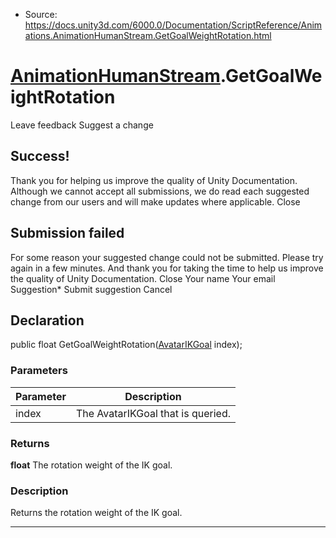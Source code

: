 * Source: https://docs.unity3d.com/6000.0/Documentation/ScriptReference/Animations.AnimationHumanStream.GetGoalWeightRotation.html

#  [AnimationHumanStream](https://docs.unity3d.com/6000.0/Documentation/ScriptReference/Animations.AnimationHumanStream.html).GetGoalWeightRotation
Leave feedback
Suggest a change
## Success!
Thank you for helping us improve the quality of Unity Documentation. Although we cannot accept all submissions, we do read each suggested change from our users and will make updates where applicable.
Close
## Submission failed
For some reason your suggested change could not be submitted. Please <a>try again</a> in a few minutes. And thank you for taking the time to help us improve the quality of Unity Documentation.
Close
Your name Your email Suggestion* Submit suggestion
Cancel
## Declaration
public float GetGoalWeightRotation([AvatarIKGoal](https://docs.unity3d.com/6000.0/Documentation/ScriptReference/AvatarIKGoal.html) index); 
### Parameters
Parameter | Description  
---|---  
index | The AvatarIKGoal that is queried.  
### Returns
**float** The rotation weight of the IK goal. 
### Description
Returns the rotation weight of the IK goal.
* * *
